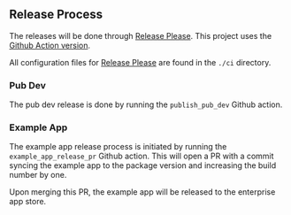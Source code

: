 ## Release Process

The releases will be done through [Release Please]. This project uses the [Github Action version].

All configuration files for [Release Please] are found in the `./ci` directory.

### Pub Dev

The pub dev release is done by running the `publish_pub_dev` Github action.

### Example App

The example app release process is initiated by running the `example_app_release_pr` Github action. This will
open a PR with a commit syncing the example app to the package version and increasing the build number by one.

Upon merging this PR, the example app will be released to the enterprise app store.

[Release Please]: https://github.com/googleapis/release-please
[Github Action version]: https://github.com/googleapis/release-please-action